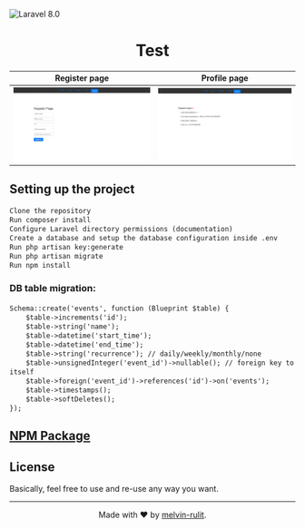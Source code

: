 <!-- Блок  Вывода заголовка и используемых версий пакетов-->


![Laravel 8.0](https://img.shields.io/badge/Laravel-8.0-orange)

<h1 align="center">Test</h1>

<!-- Вывод скриншотов  -->


| Register page | Profile page |
| ------------ | ------------- |
|<img src="https://github.com/melvin-rulit/Test/blob/master/screenshot%20project/001.png" width="450">|<img src="https://github.com/melvin-rulit/Test/blob/master/screenshot%20project/002.png" width="450"> |






## Setting up the project



    Clone the repository
    Run composer install
    Configure Laravel directory permissions (documentation)
    Create a database and setup the database configuration inside .env
    Run php artisan key:generate
    Run php artisan migrate
    Run npm install



### DB table migration:

```
Schema::create('events', function (Blueprint $table) {
    $table->increments('id');
    $table->string('name');
    $table->datetime('start_time');
    $table->datetime('end_time');
    $table->string('recurrence'); // daily/weekly/monthly/none
    $table->unsignedInteger('event_id')->nullable(); // foreign key to itself
    $table->foreign('event_id')->references('id')->on('events');
    $table->timestamps();
    $table->softDeletes();
});
```

## [NPM Package](https://npmjs.com/package/vue2-baremetrics-calendar)

 ## License

Basically, feel free to use and re-use any way you want.

- - - - -

<div align=center>

Made with :heart: by [melvin-rulit](https://github.com/melvin-rulit).

</div>